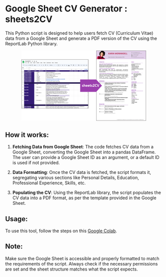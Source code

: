 # Google Sheet CV Generator : sheets2CV

This Python script is designed to help users fetch CV (Curriculum Vitae) data from a Google Sheet and generate a PDF version of the CV using the ReportLab Python library.

<div align="center">
    <img src="https://github.com/karinmcode/sheets2CV/blob/main/icons/example_CV.png?raw=true" width="400">
</div>

## How it works:

1. **Fetching Data from Google Sheet**: The code fetches CV data from a Google Sheet, converting the Google Sheet into a pandas DataFrame. The user can provide a Google Sheet ID as an argument, or a default ID is used if not provided.

2. **Data Formatting**: Once the CV data is fetched, the script formats it, segregating various sections like Personal Details, Education, Professional Experience, Skills, etc.

3. **Populating the CV**: Using the ReportLab library, the script populates the CV data into a PDF format, as per the template provided in the Google Sheet.


## Usage:

To use this tool, follow the steps on this [Google Colab](https://colab.research.google.com/drive/1TlZdNDkT2mwvZ8epSRwe8B-JO7R1N5z9#scrollTo=QpOVmbUjR8De).

## Note:

Make sure the Google Sheet is accessible and properly formatted to match the requirements of the script. Always check if the necessary permissions are set and the sheet structure matches what the script expects.

